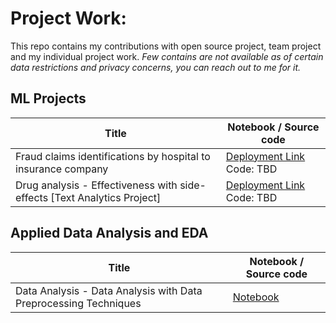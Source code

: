 # Project Work:
This repo contains my contributions with open source project, team project and my individual project work. _Few contains are not available as of certain data restrictions and privacy concerns, you can reach out to me for it._

## ML Projects
Title | Notebook / Source code
--- | --- 
Fraud claims identifications by hospital to insurance company | [Deployment Link](https://hos-inc-rc-api.herokuapp.com/) Code: TBD
Drug analysis - Effectiveness with side-effects [Text Analytics Project] | [Deployment Link](https://drug-analysis-api-v2.herokuapp.com/) Code: TBD

## Applied Data Analysis and EDA
Title | Notebook / Source code
--- | --- 
Data Analysis - Data Analysis with Data Preprocessing Techniques | [Notebook](https://github.com/kunalk3/ML_DataBucket_Analysis-Preprocessing-Visualizations_v2/tree/main/Data_Prepocessing)
